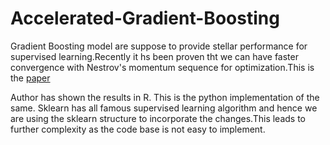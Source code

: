 # Accelerated-Gradient-Boosting

Gradient Boosting model are suppose to provide stellar performance for supervised learning.Recently it hs been proven tht we can have faster convergence with Nestrov's momentum sequence for optimization.This is the [paper](https://arxiv.org/abs/1803.02042)

Author has shown the results in R. This is the python implementation of the same. Sklearn has all famous supervised learning algorithm and hence we are using the sklearn structure to incorporate the changes.This leads to further complexity as the code base is not easy to implement. 
